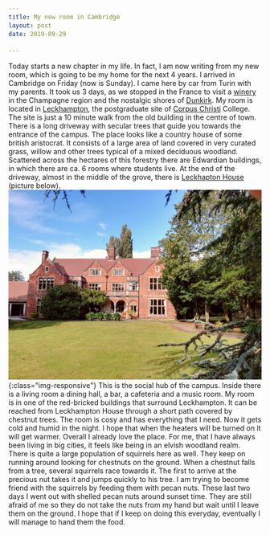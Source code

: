 ```yaml
---
title: My new room in Cambridge
layout: post
date: 2019-09-29

---
```


Today starts a new chapter in my life.
In fact, I am now writing from my new room, which is going to be my home for the next 4 years. I arrived in Cambridge on Friday (now is Sunday). I came here by car from Turin with my parents. It took us 3 days, as we stopped in the France to visit a [winery](https://www.champagne-coulon.com) in the Champagne region and the nostalgic shores of [Dunkirk](https://en.wikipedia.org/wiki/Dunkirk_evacuation).
My room is located in [Leckhampton](https://en.wikipedia.org/wiki/Leckhampton,_Corpus_Christi_College,_Cambridge), the postgraduate site of [Corpus Christi](https://en.wikipedia.org/wiki/Corpus_Christi_College,_Cambridge) College.
The site is just a 10 minute walk from the old building in the centre of town. There is a long driveway with secular trees that guide you towards the entrance of the campus. The place looks like a country house of some british aristocrat. It consists of a large area of land covered in very curated grass, willow and other trees typical of a mixed deciduous woodland. Scattered across the hectares of this forestry there are Edwardian buildings, in which there are ca. 6 rooms where students live. At the end of the driveway, almost in the middle of the grove, there is [Leckhapton House](https://www.corpus.cam.ac.uk/conferences/function-rooms/leckhampton-house) (picture below).  
![Leckhampton](/assets/figs/leckhouse.jpg){:class="img-responsive"}
This is the social hub of the campus. Inside there is a living room a dining hall, a bar, a cafeteria and a music room.
My room is in one of the red-bricked buildings that surround Leckhampton. It can be reached from Leckhampton House through a short path covered by chestnut trees. The room is cosy and has everything that I need. Now it gets cold and humid in the night. I hope that when the heaters will be turned on it will get warmer.
Overall I already love the place. For me, that I have always been living in big cities, it feels like being in an elvish woodland realm. There is quite a large population of squirrels here as well. They keep on running around looking for chestnuts on the ground. When a chestnut falls from a tree, several squirrels race towards it. The first to arrive at the precious nut takes it and jumps quickly to his tree. I am trying to become friend with the squirrels by feeding them with pecan nuts. These last two days I went out with shelled pecan nuts around sunset time. They are still afraid of me so they do not take the nuts from my hand but wait until I leave them on the ground. I hope that if I keep on doing this everyday, eventually I will manage to hand them the food.
